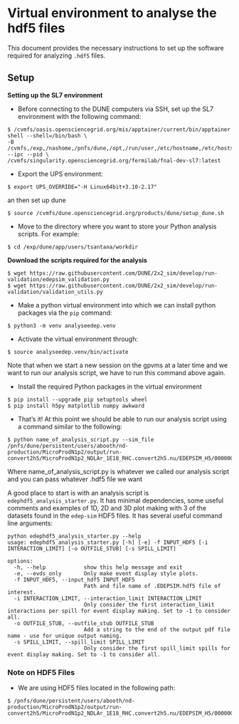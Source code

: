 # Virtual environment to analyse the hdf5 files

This document provides the necessary instructions to set up the software required for analyzing `.hdf5` files.

## Setup

**Setting up the SL7 environment**  
  -  Before connecting to the DUNE computers via SSH, set up the SL7 environment with the following command:

```console
$ /cvmfs/oasis.opensciencegrid.org/mis/apptainer/current/bin/apptainer shell --shell=/bin/bash \
-B /cvmfs,/exp,/nashome,/pnfs/dune,/opt,/run/user,/etc/hostname,/etc/hosts,/etc/krb5.conf --ipc --pid \
/cvmfs/singularity.opensciencegrid.org/fermilab/fnal-dev-sl7:latest
```
  -  Export the UPS environment:

```console
$ export UPS_OVERRIDE="-H Linux64bit+3.10-2.17"
 ```
an then set up dune

```console
$ source /cvmfs/dune.opensciencegrid.org/products/dune/setup_dune.sh
```

  -  Move to the directory where you want to store your Python analysis scripts. For example:

```console
$ cd /exp/dune/app/users/tsantana/workdir
```
**Download the scripts required for the analysis**

```console
$ wget https://raw.githubusercontent.com/DUNE/2x2_sim/develop/run-validation/edepsim_validation.py
$ wget https://raw.githubusercontent.com/DUNE/2x2_sim/develop/run-validation/validation_utils.py
```
  -  Make a python virtual environment into which we can install python packages via the `pip` command:

```console
$ python3 -m venv analyseedep.venv
```

  -  Activate the virtual environment through:

```console
$ source analyseedep.venv/bin/activate
```

Note that when we start a new session on the gpvms at a later time and we want to run our analysis script, we have to run this command above again.


 - Install the required Python packages in the virtual environment

```console
$ pip install --upgrade pip setuptools wheel
$ pip install h5py matplotlib numpy awkward
```
 -  That’s it! At this point we should be able to run our analysis script using a command similar to the following:

```console
$ python name_of_analysis_script.py --sim_file /pnfs/dune/persistent/users/abooth/nd-production/MicroProdN1p2/output/run-convert2h5/MicroProdN1p2_NDLAr_1E18_RHC.convert2h5.nu/EDEPSIM_H5/0000000/0000100/MicroProdN1p2_NDLAr_1E18_RHC.convert2h5.nu.0000128.EDEPSIM.hdf5
```
Where name_of_analysis_script.py is whatever we called our analysis script and you can pass whatever .hdf5 file we want

A good place to start is with an analysis script is `edephdf5_analysis_starter.py`. It has minimal dependencies, some useful comments and examples of 1D, 2D and 3D plot making with 3 of the datasets found in the `edep-sim` HDF5 files. It has several useful command line arguments:

```
python edephdf5_analysis_starter.py --help
usage: edephdf5_analysis_starter.py [-h] [-e] -f INPUT_HDF5 [-i INTERACTION_LIMIT] [-o OUTFILE_STUB] [-s SPILL_LIMIT]

options:
  -h, --help            show this help message and exit
  -e, --evds_only       Only make event display style plots.
  -f INPUT_HDF5, --input_hdf5 INPUT_HDF5
                        Path and file name of .EDEPSIM.hdf5 file of interest.
  -i INTERACTION_LIMIT, --interaction_limit INTERACTION_LIMIT
                        Only consider the first interaction_limit interactions per spill for event display making. Set to -1 to consider all.
  -o OUTFILE_STUB, --outfile_stub OUTFILE_STUB
                        Add a string to the end of the output pdf file name - use for unique output naming.
  -s SPILL_LIMIT, --spill_limit SPILL_LIMIT
                        Only consider the first spill_limit spills for event display making. Set to -1 to consider all.
```

### Note on HDF5 Files
 -  We are using HDF5 files located in the following path:
```console
$ /pnfs/dune/persistent/users/abooth/nd-production/MicroProdN1p2/output/run-convert2h5/MicroProdN1p2_NDLAr_1E18_RHC.convert2h5.nu/EDEPSIM_H5/0000000
```
